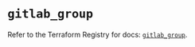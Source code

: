 # `gitlab_group`

Refer to the Terraform Registry for docs: [`gitlab_group`](https://registry.terraform.io/providers/gitlabhq/gitlab/16.11.0/docs/resources/group).
